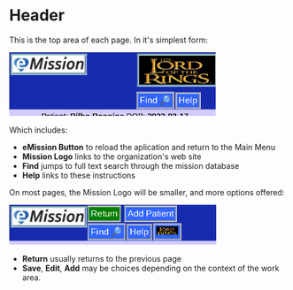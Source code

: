 # Header

This is the top area of each page. In it's simplest form:

![](images/Top.png)

Which includes:

* **eMission Button** to reload the aplication and return to the Main Menu
* **Mission Logo** links to the organization's web site
* **Find** jumps to full text search through the mission database
* **Help** links to these instructions

On most pages, the Mission Logo will be smaller, and more options offered:

![](images/Top2.png)

* **Return** usually returns to the previous page
* **Save**, **Edit**, **Add** may be choices depending on the context of the work area.